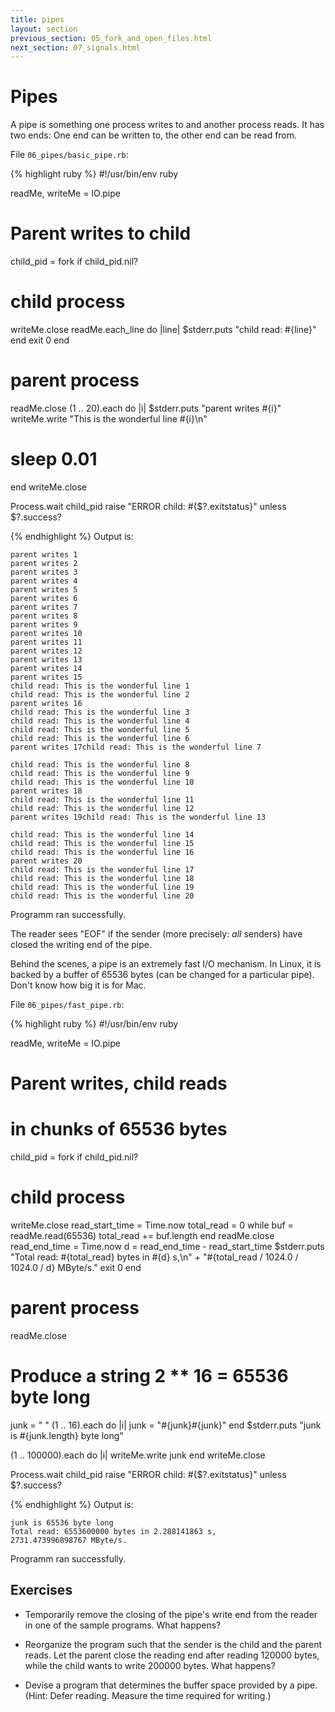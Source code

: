 ```yaml
---
title: pipes
layout: section
previous_section: 05_fork_and_open_files.html
next_section: 07_signals.html
---
```

# Pipes

A pipe is something one process writes to and another process
reads.  It has two ends: One end can be written to, the other end
can be read from.

File `06_pipes/basic_pipe.rb`:

{% highlight ruby %}
#!/usr/bin/env ruby

readMe, writeMe = IO.pipe

# Parent writes to child

child_pid = fork
if child_pid.nil?
  # child process
  writeMe.close
  readMe.each_line do |line|
    $stderr.puts "child read: #{line}"
  end
  exit 0
end

# parent process
readMe.close
(1 .. 20).each do |i|
  $stderr.puts "parent writes #{i}"
  writeMe.write "This is the wonderful line #{i}\n"
  # sleep 0.01
end
writeMe.close

Process.wait child_pid
raise "ERROR child: #{$?.exitstatus}" unless $?.success?


{% endhighlight %}
Output is:

```
parent writes 1
parent writes 2
parent writes 3
parent writes 4
parent writes 5
parent writes 6
parent writes 7
parent writes 8
parent writes 9
parent writes 10
parent writes 11
parent writes 12
parent writes 13
parent writes 14
parent writes 15
child read: This is the wonderful line 1
child read: This is the wonderful line 2
parent writes 16
child read: This is the wonderful line 3
child read: This is the wonderful line 4
child read: This is the wonderful line 5
child read: This is the wonderful line 6
parent writes 17child read: This is the wonderful line 7

child read: This is the wonderful line 8
child read: This is the wonderful line 9
child read: This is the wonderful line 10
parent writes 18
child read: This is the wonderful line 11
child read: This is the wonderful line 12
parent writes 19child read: This is the wonderful line 13

child read: This is the wonderful line 14
child read: This is the wonderful line 15
child read: This is the wonderful line 16
parent writes 20
child read: This is the wonderful line 17
child read: This is the wonderful line 18
child read: This is the wonderful line 19
child read: This is the wonderful line 20

```

Programm ran successfully.


The reader sees "EOF" if the sender (more precisely: *all*
senders) have closed the writing end of the pipe.

Behind the scenes, a pipe is an extremely fast I/O mechanism.  In
Linux, it is backed by a buffer of 65536 bytes (can be changed
for a particular pipe).  Don't know how big it is for Mac.

File `06_pipes/fast_pipe.rb`:

{% highlight ruby %}
#!/usr/bin/env ruby

readMe, writeMe = IO.pipe

# Parent writes, child reads
# in chunks of 65536 bytes
child_pid = fork
if child_pid.nil?
  # child process
  writeMe.close
  read_start_time = Time.now
  total_read = 0
  while buf = readMe.read(65536)
    total_read += buf.length
  end
  readMe.close
  read_end_time = Time.now
  d = read_end_time - read_start_time
  $stderr.puts "Total read: #{total_read} bytes in #{d} s,\n" +
       "#{total_read / 1024.0 / 1024.0 / d} MByte/s."
  exit 0
end

# parent process
readMe.close

# Produce a string 2 ** 16 = 65536 byte long
junk = " "
(1 .. 16).each do |i|
  junk = "#{junk}#{junk}"
end
$stderr.puts "junk is #{junk.length} byte long"

(1 .. 100000).each do |i|
  writeMe.write junk
end
writeMe.close

Process.wait child_pid
raise "ERROR child: #{$?.exitstatus}" unless $?.success?


{% endhighlight %}
Output is:

```
junk is 65536 byte long
Total read: 6553600000 bytes in 2.288141863 s,
2731.473996898767 MByte/s.

```

Programm ran successfully.


## Exercises

* Temporarily remove the closing of the pipe's write end from the
  reader in one of the sample programs.  What happens?

* Reorganize the program such that the sender is the child and
  the parent reads.  Let the parent close the reading end after
  reading 120000 bytes, while the child wants to write 200000
  bytes.  What happens?

* Devise a program that determines the buffer space provided by a
  pipe.  (Hint: Defer reading.  Measure the time required for
  writing.)
